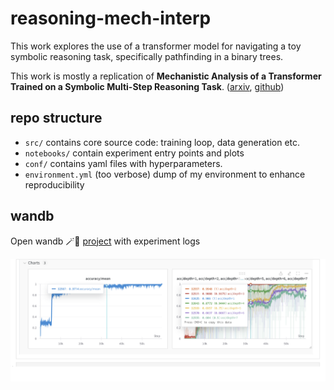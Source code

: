 # reasoning-mech-interp

This work explores the use of a transformer model for navigating a toy symbolic reasoning task, specifically pathfinding in a binary trees.

This work is mostly a replication of **Mechanistic Analysis of a Transformer Trained on a Symbolic Multi-Step Reasoning Task**. ([arxiv](https://arxiv.org/pdf/2402.11917v2.pdf), [github](https://github.com/abhay-sheshadri/backward-chaining-circuits/tree/main))


## repo structure
 - `src/` contains core source code: training loop, data generation etc.
 - `notebooks/` contain experiment entry points and plots
 - `conf/` contains yaml files with hyperparameters.
 - `environment.yml` (too verbose) dump of my environment to enhance reproducibility

## wandb

Open wandb 🪄🐝 [project](https://wandb.ai/kilianovski/reasoning-mech-interp) with experiment logs

![Learning curves that suggest something interesting is going on](media/learning-curves.png)

